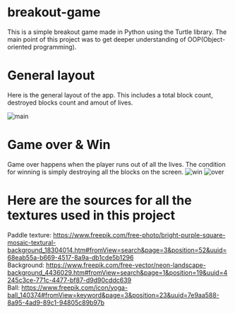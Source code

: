 # breakout-game
This is a simple breakout game made in Python using the Turtle library. The main point of this project was to get deeper understanding of OOP(Object-oriented programming).

# General layout
Here is the general layout of the app. This includes a total block count, destroyed blocks count and amout of lives. 

![main](https://github.com/Marko-Korn/breakout-game/assets/9790303/86c7572b-2cae-4f8a-8762-f7e7259da76c)

# Game over & Win
Game over happens when the player runs out of all the lives. 
The condition for winning is simply destroying all the blocks on the screen.
![win](https://github.com/Marko-Korn/breakout-game/assets/9790303/b86c4ac8-01df-4ad1-a4f2-d8d8c367b22f)
![over](https://github.com/Marko-Korn/breakout-game/assets/9790303/2b6dd6ac-e935-4656-b9d9-082d1b0cc553)

# Here are the sources for all the textures used in this project
Paddle texture: https://www.freepik.com/free-photo/bright-purple-square-mosaic-textural-background_18304014.htm#fromView=search&page=3&position=52&uuid=68eab55a-b669-4517-8a9a-db1cde5b1296  
Background: https://www.freepik.com/free-vector/neon-landscape-background_4436029.htm#fromView=search&page=1&position=19&uuid=4245c3ce-771c-4477-bf87-d9d90cddc639  
Ball: https://www.freepik.com/icon/yoga-ball_140374#fromView=keyword&page=3&position=23&uuid=7e9aa588-8a95-4ad9-89c1-94805c89b97b  
